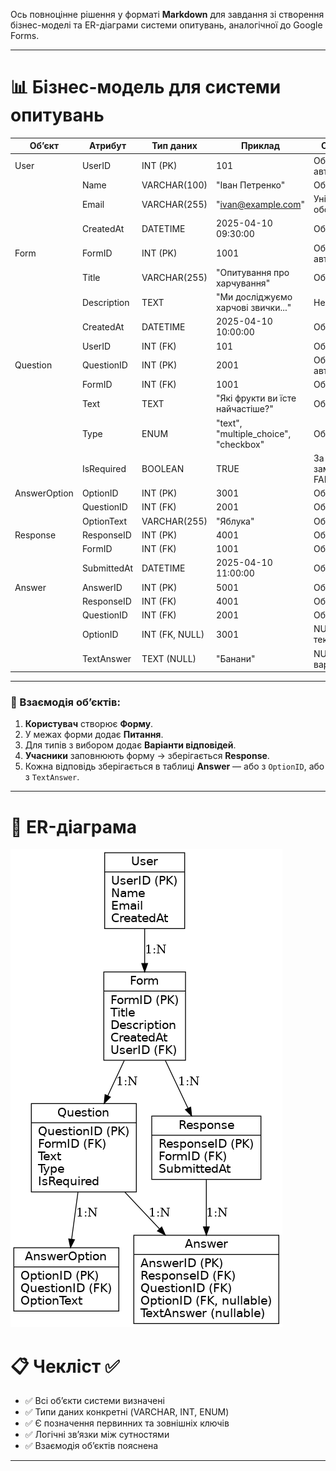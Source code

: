 Ось повноцінне рішення у форматі **Markdown** для завдання зі створення бізнес-моделі та ER-діаграми системи опитувань, аналогічної до Google Forms.

---

# 📊 Бізнес-модель для системи опитувань

| Об’єкт         | Атрибут             | Тип даних       | Приклад                                 | Обмеження                |
|----------------|---------------------|------------------|------------------------------------------|--------------------------|
| User           | UserID              | INT (PK)         | 101                                      | Обов’язкове, автогенерація |
|                | Name                | VARCHAR(100)     | "Іван Петренко"                          | Обов’язкове              |
|                | Email               | VARCHAR(255)     | "ivan@example.com"                       | Унікальне, обов’язкове   |
|                | CreatedAt           | DATETIME         | 2025-04-10 09:30:00                      | Обов’язкове              |
| Form           | FormID              | INT (PK)         | 1001                                     | Обов’язкове, автогенерація |
|                | Title               | VARCHAR(255)     | "Опитування про харчування"             | Обов’язкове              |
|                | Description         | TEXT             | "Ми досліджуємо харчові звички..."      | Необов’язкове            |
|                | CreatedAt           | DATETIME         | 2025-04-10 10:00:00                      | Обов’язкове              |
|                | UserID              | INT (FK)         | 101                                      | Обов’язкове              |
| Question       | QuestionID          | INT (PK)         | 2001                                     | Обов’язкове, автогенерація |
|                | FormID              | INT (FK)         | 1001                                     | Обов’язкове              |
|                | Text                | TEXT             | "Які фрукти ви їсте найчастіше?"        | Обов’язкове              |
|                | Type                | ENUM             | "text", "multiple_choice", "checkbox"   | Обов’язкове              |
|                | IsRequired          | BOOLEAN          | TRUE                                     | За замовчуванням FALSE   |
| AnswerOption   | OptionID            | INT (PK)         | 3001                                     | Обов’язкове              |
|                | QuestionID          | INT (FK)         | 2001                                     | Обов’язкове              |
|                | OptionText          | VARCHAR(255)     | "Яблука"                                 | Обов’язкове              |
| Response       | ResponseID          | INT (PK)         | 4001                                     | Обов’язкове              |
|                | FormID              | INT (FK)         | 1001                                     | Обов’язкове              |
|                | SubmittedAt         | DATETIME         | 2025-04-10 11:00:00                      | Обов’язкове              |
| Answer         | AnswerID            | INT (PK)         | 5001                                     | Обов’язкове              |
|                | ResponseID          | INT (FK)         | 4001                                     | Обов’язкове              |
|                | QuestionID          | INT (FK)         | 2001                                     | Обов’язкове              |
|                | OptionID            | INT (FK, NULL)   | 3001                                     | NULL, якщо текстове      |
|                | TextAnswer          | TEXT (NULL)      | "Банани"                                 | NULL, якщо з варіантами  |

---

### 🔄 Взаємодія об’єктів:

1. **Користувач** створює **Форму**.
2. У межах форми додає **Питання**.
3. Для типів з вибором додає **Варіанти відповідей**.
4. **Учасники** заповнюють форму → зберігається **Response**.
5. Кожна відповідь зберігається в таблиці **Answer** — або з `OptionID`, або з `TextAnswer`.

---

# 🧩 ER-діаграма

![ER-діаграма](./images/er_diagram_google_forms.png)

# 📋 Чекліст ✅

- ✅ Всі об’єкти системи визначені
- ✅ Типи даних конкретні (VARCHAR, INT, ENUM)
- ✅ Є позначення первинних та зовнішніх ключів
- ✅ Логічні зв’язки між сутностями
- ✅ Взаємодія об’єктів пояснена

---


